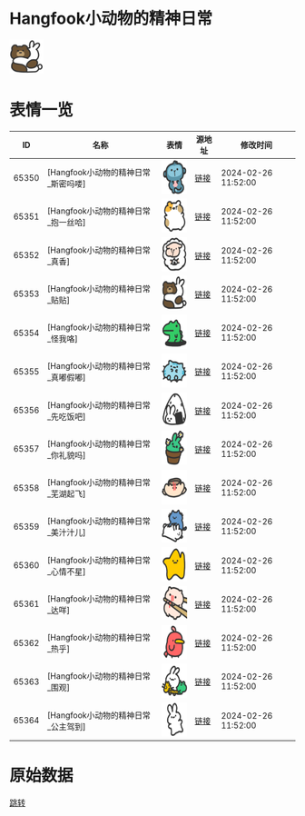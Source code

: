 # Hangfook小动物的精神日常

<img src="./cover.png" height="60" alt="cover" />

# 表情一览

|ID|名称|表情|源地址|修改时间|
|----|----|----|----|----|
|65350|[Hangfook小动物的精神日常_斯密吗喽]|<img src="./pic/065350_%5BHangfook小动物的精神日常_斯密吗喽%5D.png" height="60" alt="斯密吗喽"/>|[链接](https://i0.hdslb.com/bfs/garb/db26d07abb1bbee116260a81b827d0c217bdd4e9.png)|2024-02-26 11:52:00|
|65351|[Hangfook小动物的精神日常_抱一丝哈]|<img src="./pic/065351_%5BHangfook小动物的精神日常_抱一丝哈%5D.png" height="60" alt="抱一丝哈"/>|[链接](https://i0.hdslb.com/bfs/garb/b9d79de4b03a6170b1040490fe84641853f34a89.png)|2024-02-26 11:52:00|
|65352|[Hangfook小动物的精神日常_真香]|<img src="./pic/065352_%5BHangfook小动物的精神日常_真香%5D.png" height="60" alt="真香"/>|[链接](https://i0.hdslb.com/bfs/garb/16ae7ef20d70f85f8d5d34f7b5f81f5149a22ea7.png)|2024-02-26 11:52:00|
|65353|[Hangfook小动物的精神日常_贴贴]|<img src="./pic/065353_%5BHangfook小动物的精神日常_贴贴%5D.png" height="60" alt="贴贴"/>|[链接](https://i0.hdslb.com/bfs/garb/6db87a4221f7560fcd87d7b909d8292b960f2758.png)|2024-02-26 11:52:00|
|65354|[Hangfook小动物的精神日常_怪我咯]|<img src="./pic/065354_%5BHangfook小动物的精神日常_怪我咯%5D.png" height="60" alt="怪我咯"/>|[链接](https://i0.hdslb.com/bfs/garb/3a3597dc9b91a311da535747e9d7e3d4baf3989d.png)|2024-02-26 11:52:00|
|65355|[Hangfook小动物的精神日常_真嘟假嘟]|<img src="./pic/065355_%5BHangfook小动物的精神日常_真嘟假嘟%5D.png" height="60" alt="真嘟假嘟"/>|[链接](https://i0.hdslb.com/bfs/garb/c7bd506ebe8ad3bd134609167c9f42d7decb1bb5.png)|2024-02-26 11:52:00|
|65356|[Hangfook小动物的精神日常_先吃饭吧]|<img src="./pic/065356_%5BHangfook小动物的精神日常_先吃饭吧%5D.png" height="60" alt="先吃饭吧"/>|[链接](https://i0.hdslb.com/bfs/garb/a0bddd15e977c20b4b92aa502154f442a78b5a69.png)|2024-02-26 11:52:00|
|65357|[Hangfook小动物的精神日常_你礼貌吗]|<img src="./pic/065357_%5BHangfook小动物的精神日常_你礼貌吗%5D.png" height="60" alt="你礼貌吗"/>|[链接](https://i0.hdslb.com/bfs/garb/2bb10ec58df940c6724dd927db8ed1b4b660c54f.png)|2024-02-26 11:52:00|
|65358|[Hangfook小动物的精神日常_芜湖起飞]|<img src="./pic/065358_%5BHangfook小动物的精神日常_芜湖起飞%5D.png" height="60" alt="芜湖起飞"/>|[链接](https://i0.hdslb.com/bfs/garb/d8c7ee43542e3624414132d92102ba54ad350d55.png)|2024-02-26 11:52:00|
|65359|[Hangfook小动物的精神日常_美汁汁儿]|<img src="./pic/065359_%5BHangfook小动物的精神日常_美汁汁儿%5D.png" height="60" alt="美汁汁儿"/>|[链接](https://i0.hdslb.com/bfs/garb/da6c68bd3f9d58fc7a2660818c3e7f8772d5fe52.png)|2024-02-26 11:52:00|
|65360|[Hangfook小动物的精神日常_心情不星]|<img src="./pic/065360_%5BHangfook小动物的精神日常_心情不星%5D.png" height="60" alt="心情不星"/>|[链接](https://i0.hdslb.com/bfs/garb/264517565593661383defbca95adf71fcf028297.png)|2024-02-26 11:52:00|
|65361|[Hangfook小动物的精神日常_达咩]|<img src="./pic/065361_%5BHangfook小动物的精神日常_达咩%5D.png" height="60" alt="达咩"/>|[链接](https://i0.hdslb.com/bfs/garb/d2efe2bb876bf13d25645b9fc5323744b852cc5a.png)|2024-02-26 11:52:00|
|65362|[Hangfook小动物的精神日常_热乎]|<img src="./pic/065362_%5BHangfook小动物的精神日常_热乎%5D.png" height="60" alt="热乎"/>|[链接](https://i0.hdslb.com/bfs/garb/b0b6ff8b775fa1dfb930b89d612ad0813a9dfcc9.png)|2024-02-26 11:52:00|
|65363|[Hangfook小动物的精神日常_围观]|<img src="./pic/065363_%5BHangfook小动物的精神日常_围观%5D.png" height="60" alt="围观"/>|[链接](https://i0.hdslb.com/bfs/garb/f6ccbdc6621a05f8585047ff3ebc81e09867a136.png)|2024-02-26 11:52:00|
|65364|[Hangfook小动物的精神日常_公主驾到]|<img src="./pic/065364_%5BHangfook小动物的精神日常_公主驾到%5D.png" height="60" alt="公主驾到"/>|[链接](https://i0.hdslb.com/bfs/garb/deaa42e62db5a0ef5d443ecf5cf43e3443e0fa99.png)|2024-02-26 11:52:00|

# 原始数据

[跳转](./raw.json)

